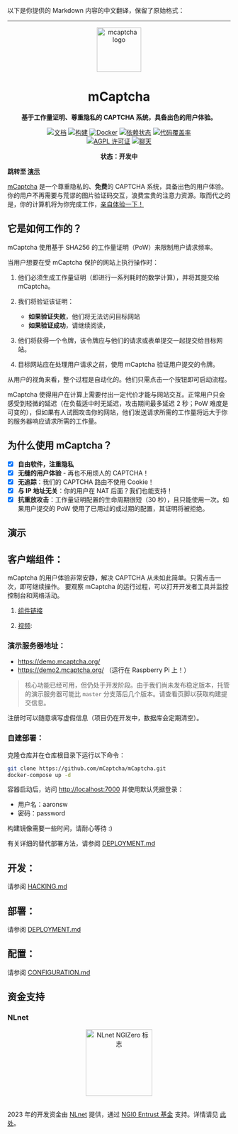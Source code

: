以下是你提供的 Markdown 内容的中文翻译，保留了原始格式：

---

<div align="center">
<img width="100px" alt="mcaptcha logo" src="./docs/res/icon-trans.png" />
  <h1>mCaptcha</h1>
  <p>
    <strong>
基于工作量证明、尊重隐私的 CAPTCHA 系统，具备出色的用户体验。
</strong>
  </p>

[![文档](https://img.shields.io/badge/文档-master-blue?style=flat-square)](https://mcaptcha.github.io/mCaptcha/mCaptcha/)
[![构建](https://github.com/mCaptcha/mCaptcha/actions/workflows/linux.yml/badge.svg)](https://github.com/mCaptcha/mCaptcha/actions/workflows/linux.yml)
[![Docker](https://img.shields.io/docker/pulls/mcaptcha/mcaptcha)](https://hub.docker.com/r/mcaptcha/mcaptcha)
[![依赖状态](https://deps.rs/repo/github/mCaptcha/mCaptcha/status.svg?style=flat-square)](https://deps.rs/repo/github/mCaptcha/mCaptcha)
[![代码覆盖率](https://codecov.io/gh/mCaptcha/mCaptcha/branch/master/graph/badge.svg?style=flat-square)](https://codecov.io/gh/mCaptcha/mCaptcha)
<br />
[![AGPL 许可证](https://img.shields.io/badge/许可证-AGPL-blue.svg?style=flat-square)](http://www.gnu.org/licenses/agpl-3.0)
[![聊天](https://img.shields.io/badge/matrix-+mcaptcha:matrix.batsense.net-purple?style=flat-square)](https://matrix.to/#/+mcaptcha:matrix.batsense.net)

**状态：开发中**

</div>

**跳转至 [演示](#演示)**

[mCaptcha](https://mcaptcha.org) 是一个尊重隐私的、**免费**的 CAPTCHA
系统，具备出色的用户体验。你的用户不再需要与荒谬的图片验证码交互，浪费宝贵的注意力资源。取而代之的是，你的计算机将为你完成工作，[亲自体验一下！](https://demo.mcaptcha.org/widget/?sitekey=pHy0AktWyOKuxZDzFfoaewncWecCHo23)

## 它是如何工作的？

mCaptcha 使用基于 SHA256 的工作量证明（PoW）来限制用户请求频率。

当用户想要在受 mCaptcha 保护的网站上执行操作时：

1. 他们必须生成工作量证明（即进行一系列耗时的数学计算），并将其提交给 mCaptcha。

2. 我们将验证该证明：

    - **如果验证失败**，他们将无法访问目标网站
    - **如果验证成功**，请继续阅读，

3. 他们将获得一个令牌，该令牌应与他们的请求或表单提交一起提交给目标网站。

4. 目标网站应在处理用户请求之前，使用 mCaptcha 验证用户提交的令牌。

从用户的视角来看，整个过程是自动化的。他们只需点击一个按钮即可启动流程。

mCaptcha 使得用户在计算上需要付出一定代价才能与网站交互。正常用户只会感受到轻微的延迟（在负载适中时无延迟，攻击期间最多延迟 2 秒；PoW 难度是可变的），但如果有人试图攻击你的网站，他们发送请求所需的工作量将远大于你的服务器响应请求所需的工作量。

## 为什么使用 mCaptcha？

-   [x] **自由软件，注重隐私**
-   [x] **无缝的用户体验** - 再也不用烦人的 CAPTCHA！
-   [x] **无追踪**：我们的 CAPTCHA 路由不使用 Cookie！
-   [x] **与 IP 地址无关**：你的用户在 NAT 后面？我们也能支持！
-   [x] **抗重放攻击**：工作量证明配置的生命周期很短（30 秒），且只能使用一次。如果用户提交的 PoW 使用了已用过的或过期的配置，其证明将被拒绝。

## 演示

## 客户端组件：

mCaptcha 的用户体验非常安静，解决 CAPTCHA 从未如此简单。只需点击一次，即可继续操作。
要观察 mCaptcha 的运行过程，可以打开开发者工具并监控控制台和网络活动。

1. [组件链接](https://demo.mcaptcha.org/widget/?sitekey=pHy0AktWyOKuxZDzFfoaewncWecCHo23)

2. [视频](https://github.com/mCaptcha/mCaptcha/blob/master/docs/res/widget-in-action.mp4?raw=true):

### 演示服务器地址：

-   https://demo.mcaptcha.org/
-   https://demo2.mcaptcha.org/ （运行在 Raspberry Pi 上！）

> 核心功能已经可用，但仍处于开发阶段。由于我们尚未发布稳定版本，托管的演示服务器可能比 `master` 分支落后几个版本。请查看页脚以获取构建提交信息。

注册时可以随意填写虚假信息（项目仍在开发中，数据库会定期清空）。

### 自建部署：

克隆仓库并在仓库根目录下运行以下命令：

```bash
git clone https://github.com/mCaptcha/mCaptcha.git
docker-compose up -d
```

容器启动后，访问 [http://localhost:7000](http://localhost:7000) 并使用默认凭据登录：

-   用户名：aaronsw
-   密码：password

构建镜像需要一些时间，请耐心等待 :)

有关详细的替代部署方法，请参阅 [DEPLOYMENT.md](./docs/DEPLOYMENT.md)

## 开发：

请参阅 [HACKING.md](./docs/HACKING.md)

## 部署：

请参阅 [DEPLOYMENT.md](./docs/DEPLOYMENT.md)

## 配置：

请参阅 [CONFIGURATION.md](./docs/CONFIGURATION.md)

## 资金支持

### NLnet

<div align="center">
	<img
		height="150px"
		alt="NLnet NGIZero 标志"
		src="./docs/third-party/NGIZero-green.hex.svg"
	/>
</div>

<br />

2023 年的开发资金由 [NLnet](https://nlnet.nl/) 提供，通过 [NGI0 Entrust 基金](https://nlnet.nl/entrust) 支持。详情请见 [此处](https://nlnet.nl/project/mCaptcha/)。